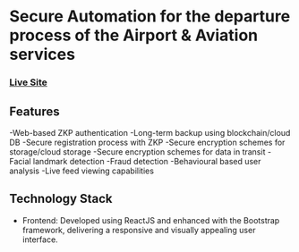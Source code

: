 # Secure Automation for the departure process of the Airport & Aviation services 

### [Live Site](https://ayusha-helawedakama.netlify.app/index.html)


## Features
-Web-based ZKP authentication
-Long-term backup using blockchain/cloud DB
-Secure registration process with ZKP 
-Secure encryption schemes for storage/cloud storage
-Secure encryption schemes for data in transit
-Facial landmark detection
-Fraud detection
-Behavioural based user analysis
-Live feed viewing capabilities

## Technology Stack

- Frontend: Developed using ReactJS and enhanced with the Bootstrap framework, delivering a responsive and visually appealing user interface.
